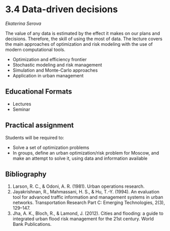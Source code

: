 # 3.4 Data-driven decisions

*Ekaterina Serova*


The value of any data is estimated by the effect it makes on our plans and decisions. Therefore, the skill of using the most of data. The lecture covers the main approaches of optimization and risk modeling with the use of modern computational tools.

- Optimization and efficiency frontier
- Stochastic modeling and risk management 
- Simulation and Monte-Carlo approaches
- Application in urban management


## Educational Formats
- Lectures 
- Seminar 


## Practical assignment

Students will be required to:

- Solve a set of optimization problems
- In groups, define an urban optimization/risk problem for Moscow, and make an attempt to solve it, using data and information available



## Bibliography

1.	Larson, R. C., & Odoni, A. R. (1981). Urban operations research. 
2.	Jayakrishnan, R., Mahmassani, H. S., & Hu, T.-Y. (1994). An evaluation tool for advanced traffic information and management systems in urban networks. Transportation Research Part C: Emerging Technologies, 2(3), 129–147.
3.	Jha, A. K., Bloch, R., & Lamond, J. (2012). Cities and flooding: a guide to integrated urban flood risk management for the 21st century. World Bank Publications.
